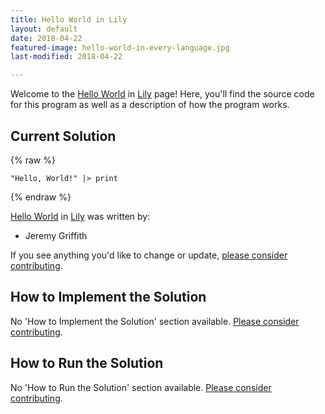 ```yaml
---
title: Hello World in Lily
layout: default
date: 2018-04-22
featured-image: hello-world-in-every-language.jpg
last-modified: 2018-04-22

---
```


Welcome to the [Hello World](https://rzuckerm.github.io/sample-programs-website-copy/projects/hello-world) in [Lily](https://rzuckerm.github.io/sample-programs-website-copy/languages/lily) page! Here, you'll find the source code for this program as well as a description of how the program works.

## Current Solution

{% raw %}

```lily
"Hello, World!" |> print
```

{% endraw %}

[Hello World](https://rzuckerm.github.io/sample-programs-website-copy/projects/hello-world) in [Lily](https://rzuckerm.github.io/sample-programs-website-copy/languages/lily) was written by:

- Jeremy Griffith

If you see anything you'd like to change or update, [please consider contributing](https://github.com/TheRenegadeCoder/sample-programs).

## How to Implement the Solution

No 'How to Implement the Solution' section available. [Please consider contributing](https://github.com/TheRenegadeCoder/sample-programs-website).

## How to Run the Solution

No 'How to Run the Solution' section available. [Please consider contributing](https://github.com/TheRenegadeCoder/sample-programs-website).